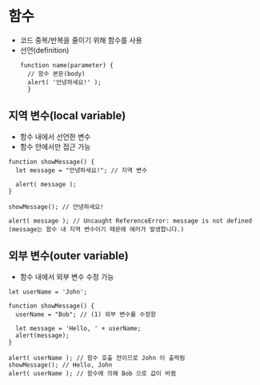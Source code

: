 # 함수

- 코드 중복/반복을 줄이기 위해 함수를 사용
- 선언(definition)
  ```
  function name(parameter) {
    // 함수 본문(body)
    alert( '안녕하세요!' );
    }
  ```

## 지역 변수(local variable)

- 함수 내에서 선언한 변수
- 함수 안에서만 접근 가능

```
function showMessage() {
  let message = "안녕하세요!"; // 지역 변수

  alert( message );
}

showMessage(); // 안녕하세요!

alert( message ); // Uncaught ReferenceError: message is not defined (message는 함수 내 지역 변수이기 때문에 에러가 발생합니다.)
```

## 외부 변수(outer variable)

- 함수 내에서 외부 변수 수정 가능

```
let userName = 'John';

function showMessage() {
  userName = "Bob"; // (1) 외부 변수를 수정함

  let message = 'Hello, ' + userName;
  alert(message);
}

alert( userName ); // 함수 호출 전이므로 John 이 출력됨
showMessage(); // Hello, John
alert( userName ); // 함수에 의해 Bob 으로 값이 바뀜
```
